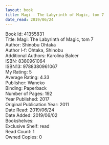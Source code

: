 ```yaml
---
layout: book
title: Magi - The Labyrinth of Magic, tom 7
date_read: 2019/06/24
---
```


Book Id: 41355831<br />
Title: Magi: The Labyrinth of Magic, tom 7<br />
Author: Shinobu Ohtaka<br />
Author l-f: Ohtaka, Shinobu<br />
Additional Authors: Karolina Balcer<br />
ISBN: 8380961064<br />
ISBN13: 9788380961067<br />
My Rating: 5<br />
Average Rating: 4.33<br />
Publisher: Waneko<br />
Binding: Paperback<br />
Number of Pages: 192<br />
Year Published: 2017<br />
Original Publication Year: 2011<br />
Date Read: 2019/06/24<br />
Date Added: 2019/06/02<br />
Bookshelves: <br />
Exclusive Shelf: read<br />
Read Count: 1<br />
Owned Copies: 0<br />

